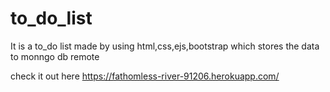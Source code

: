 # to_do_list

It is a to_do list made by using html,css,ejs,bootstrap which stores the data to monngo db remote 

check it out here https://fathomless-river-91206.herokuapp.com/
